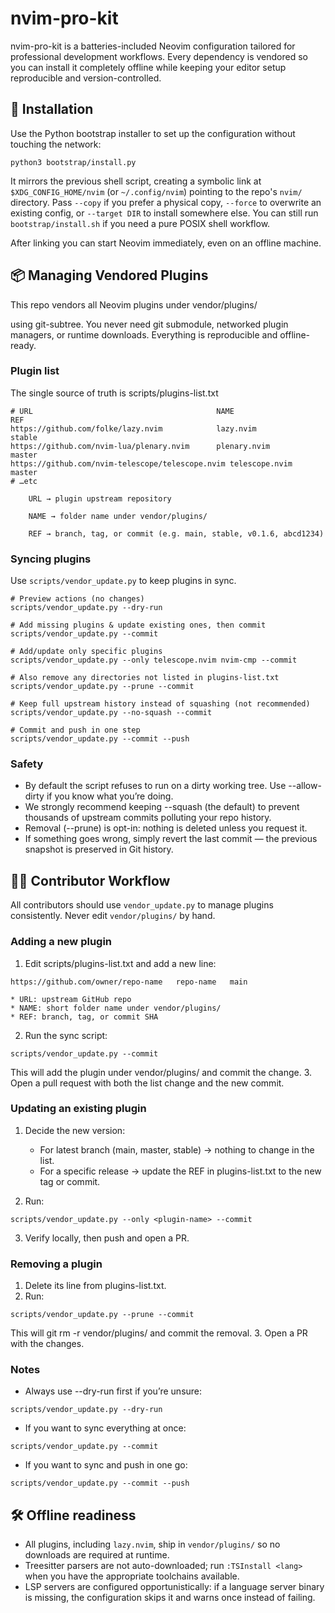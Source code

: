 # nvim-pro-kit
nvim-pro-kit is a batteries-included Neovim configuration tailored for professional development workflows. Every dependency is vendored so you can install it completely offline while keeping your editor setup reproducible and version-controlled.

## 🚀 Installation

Use the Python bootstrap installer to set up the configuration without touching
the network:

```
python3 bootstrap/install.py
```

It mirrors the previous shell script, creating a symbolic link at
`$XDG_CONFIG_HOME/nvim` (or `~/.config/nvim`) pointing to the repo's `nvim/`
directory. Pass `--copy` if you prefer a physical copy, `--force` to overwrite
an existing config, or `--target DIR` to install somewhere else. You can still
run `bootstrap/install.sh` if you need a pure POSIX shell workflow.

After linking you can start Neovim immediately, even on an offline machine.

## 📦 Managing Vendored Plugins

This repo vendors all Neovim plugins under vendor/plugins/

using git-subtree.
You never need git submodule, networked plugin managers, or runtime downloads.
Everything is reproducible and offline-ready.

### Plugin list

The single source of truth is scripts/plugins-list.txt

```
# URL                                         NAME                   REF
https://github.com/folke/lazy.nvim            lazy.nvim              stable
https://github.com/nvim-lua/plenary.nvim      plenary.nvim           master
https://github.com/nvim-telescope/telescope.nvim telescope.nvim      master
# …etc

    URL → plugin upstream repository

    NAME → folder name under vendor/plugins/

    REF → branch, tag, or commit (e.g. main, stable, v0.1.6, abcd1234)
```

### Syncing plugins

Use `scripts/vendor_update.py` to keep plugins in sync.

```
# Preview actions (no changes)
scripts/vendor_update.py --dry-run

# Add missing plugins & update existing ones, then commit
scripts/vendor_update.py --commit

# Add/update only specific plugins
scripts/vendor_update.py --only telescope.nvim nvim-cmp --commit

# Also remove any directories not listed in plugins-list.txt
scripts/vendor_update.py --prune --commit

# Keep full upstream history instead of squashing (not recommended)
scripts/vendor_update.py --no-squash --commit

# Commit and push in one step
scripts/vendor_update.py --commit --push
```

### Safety

* By default the script refuses to run on a dirty working tree. Use --allow-dirty if you know what you’re doing.
* We strongly recommend keeping --squash (the default) to prevent thousands of upstream commits polluting your repo history.
* Removal (--prune) is opt-in: nothing is deleted unless you request it.
* If something goes wrong, simply revert the last commit — the previous snapshot is preserved in Git history.

## 👩‍💻 Contributor Workflow

All contributors should use `vendor_update.py` to manage plugins consistently. Never edit `vendor/plugins/` by hand.

### Adding a new plugin

1. Edit scripts/plugins-list.txt and add a new line:
```
https://github.com/owner/repo-name   repo-name   main
```
    * URL: upstream GitHub repo
    * NAME: short folder name under vendor/plugins/
    * REF: branch, tag, or commit SHA
2. Run the sync script: 
```
scripts/vendor_update.py --commit
```
This will add the plugin under vendor/plugins/<NAME> and commit the change.
3. Open a pull request with both the list change and the new commit.

### Updating an existing plugin

1. Decide the new version:
    * For latest branch (main, master, stable) → nothing to change in the list.
    * For a specific release → update the REF in plugins-list.txt to the new tag or commit.

2. Run:
```
scripts/vendor_update.py --only <plugin-name> --commit
```

3. Verify locally, then push and open a PR.

### Removing a plugin

1. Delete its line from plugins-list.txt.
2. Run:
```
scripts/vendor_update.py --prune --commit
```
This will git rm -r vendor/plugins/<NAME> and commit the removal.
3. Open a PR with the changes.

### Notes

* Always use --dry-run first if you’re unsure:
```
scripts/vendor_update.py --dry-run
```
* If you want to sync everything at once:
```
scripts/vendor_update.py --commit
```
* If you want to sync and push in one go:
```
scripts/vendor_update.py --commit --push
```

## 🛠️ Offline readiness

* All plugins, including `lazy.nvim`, ship in `vendor/plugins/` so no downloads
  are required at runtime.
* Treesitter parsers are not auto-downloaded; run `:TSInstall <lang>` when you
  have the appropriate toolchains available.
* LSP servers are configured opportunistically: if a language server binary is
  missing, the configuration skips it and warns once instead of failing.

